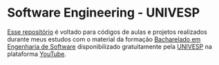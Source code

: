 # Software Engineering - UNIVESP
[Esse repositório](https://github.com/soupaulodev/studies-software-engineering-univesp/) é voltado para códigos de aulas e projetos realizados durante meus estudos com o material da formação [Bacharelado em Engenharia de Software](https://www.youtube.com/watch?v=Ap9bPji12ak&list=PL_8Pl4EQJlCR552TFOpn7bjo7AfjEfE4G) disponibilizado gratuitamente pela [UNIVESP](https://www.youtube.com/@univesptv) na plataforma [YouTube](https://www.youtube.com/).
